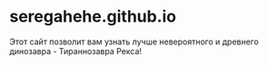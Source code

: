 # seregahehe.github.io
Этот сайт позволит вам узнать лучше невероятного и древнего динозавра - Тираннозавра Рекса!
